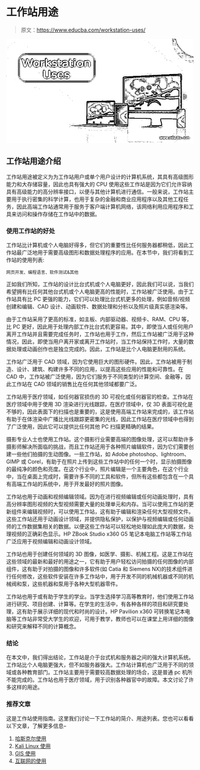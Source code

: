 # 工作站用途

> 原文：<https://www.educba.com/workstation-uses/>

![Workstation Uses](img/7ecd29f985cbaff06b19bde070d5c658.png)



## 工作站用途介绍

工作站用途被定义为为工作站用户或单个用户设计的计算机系统，其具有高级图形能力和大存储容量，因此也具有强大的 CPU 使用这些工作站是因为它们允许容纳具有高级能力的高分辨率接口，以便与其他计算机进行通信。一般来说，工作站主要用于执行密集的科学计算，也用于复杂的金融和商业应用程序以及其他工程任务，因此高端工作站通常用于服务于客户端计算机网络，该网络利用应用程序和工具来访问和操作存储在工作站中的数据。

### 使用工作站的好处

工作站比计算机或个人电脑好得多，但它们的重要性比任何服务器都稍低，因此工作站最广泛地用于需要高级图形和数据处理程序的应用。在本节中，我们将看到工作站的使用列表:

<small>网页开发、编程语言、软件测试&其他</small>

正如我们所知，工作站的设计比台式机或个人电脑更好，因此我们可以说，当我们希望拥有比任何其他台式机或个人电脑更高的性能时，工作站被广泛使用。由于工作站具有比 PC 更强的能力，它们可以处理比台式机更多的处理，例如音频/视频创建和编辑、CAD 设计、动画软件、数据处理和分析以及照片级真实感渲染等。

由于工作站采用了更高的标准，如主板、内部驱动器、视频卡、RAM、CPU 等，比 PC 更好，因此用于处理内部工作比台式机更容易。其中，即使当人或任何用户离开工作站并且需要完成任务时，工作站也用于工作，然后工作站被广泛用于这种情况，因此，即使当用户离开家或离开工作站时，当工作站保持工作时，大量的数据处理或动画创作也是独立完成的。因此，工作站是比个人电脑更耐用的系统。

工作站广泛用于 CAD 领域，因为它使用巨大的图形硬件。因此，工作站被用于制造、设计、建筑、构建许多不同的应用，以提高这些应用的性能和可靠性。在 CAD 中，工作站被广泛使用，因为它们服务于不同类型的计算空间、金融等，因此工作站在 CAD 领域的销售比在任何其他领域都要广泛。

工作站用于医疗领域，如任何器官损伤的 3D 可视化或任何器官的检查。工作站在医疗领域中用于使用 3D 渲染进行光线跟踪，在医疗领域中，仅 3D 表面可视化是不够的，因此表面下的扫描也是重要的，这是使用高端工作站来完成的，该工作站有助于在体渲染中广播比光线跟踪更密集的光线，因此工作站在医疗领域中也得到了广泛使用，因此它可以提供比任何其他 PC 扫描更精确的结果。

摄影专业人士也使用工作站。这个摄影行业需要高端的图像处理，这可以帮助许多摄影师解决所面临的挑战，而且工作站还用于各种照片编辑软件，因为它们需要创建一些他们拍摄的生动图像。一些工作站，如 Adobe photoshop、lightroom、GIMP 或 Corel，有助于在照片上传到这些工作站中的任何一个时，显示拍摄图像的最纯净的颜色和亮度。在这个行业中，照片编辑是一个主要角色，在这个行业中，当在桌面上完成时，需要许多不同的工具和软件，但所有这些都包含在一个具有高端工作站的系统中，用于开发最好的照片图像。

工作站也用于动画和视频编辑领域。因为在进行视频编辑或任何动画处理时，具有高分辨率图形视频的大型视频需要大量的处理单元和内存。当可以使用工作站的更新组件来编辑视频时，可以使用工作站，这有助于编辑和渲染任何大型视频文件。这些工作站还用于动画设计领域，并提供隐私保护，以保护与视频编辑或任何动画师的工作数据集相关的数据。以便这些工作站可以轻松地处理如此庞大的数据，处理视频的正确彩色显示。HP ZBook Studio x360 G5 笔记本电脑工作站等工作站广泛应用于视频编辑和动画设计领域。

工作站也用于创建任何领域的 3D 图像，如医学、摄影、机械工程。这是工作站在这些领域的最新和最好的用途之一，它有助于用户轻松访问拍摄的任何图像的内部组件，这有助于对拍摄的图像和许多软件(如 Catia 和 Siemens NX)的技术组件进行任何修改，这些软件安装在许多工作站中，用于开发不同的机械机器或不同的机械阀和泵，这些机器和泵用于各种大型机器零件。

工作站也用于或有助于学生的学业。当学生选择学习高等教育时，他们使用工作站进行研究、项目创建、计算等。在学生的生活中，有各种各样的项目和研究要处理，这有助于展示详细的现代和时尚的设计。HP Pavilion x360 可转换笔记本电脑等工作站非常受大学生的欢迎，可用于教学，教师也可以在课堂上用详细的图像和研究来解释不同的计算概念。

### 结论

在本文中，我们得出结论，工作站是介于台式机和服务器之间的强大计算机系统。工作站比个人电脑更强大，但不如服务器强大。工作站计算机也广泛用于不同的领域或各种教育部门。工作站主要用于需要较高数据处理的场合，这是普通 pc 机所不能完成的。工作站也用于医疗领域，用于识别各种器官中的故障。本文讨论了许多这样的用途。

### 推荐文章

这是工作站使用指南。这里我们讨论一下工作站的简介、用途列表。您也可以看看以下文章，了解更多信息–

1.  [哈斯克尔使用](https://www.educba.com/haskell-uses/)
2.  [Kali Linux 使用](https://www.educba.com/kali-linux-uses/)
3.  [GIS 使用](https://www.educba.com/gis-uses/)
4.  [互联网的使用](https://www.educba.com/uses-of-internet/)





